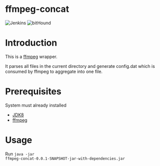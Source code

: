 # ffmpeg-concat
![Jenkins](https://img.shields.io/jenkins/s/https/jenkins.qa.ubuntu.com/view/Precise/view/All%20Precise/job/precise-desktop-amd64_default.svg)
![bitHound](https://img.shields.io/bithound/dependencies/github/rexxars/sse-channel.svg)

# Introduction

This is a [ffmpeg](https://www.ffmpeg.org/download.html) wrapper.

It parses all files in the current directory and generate config.dat which is consumed by ffmpeg to aggregate into one file.

# Prerequisites

System must already installed

* [JDK8](http://www.oracle.com/technetwork/java/javase/downloads/jdk8-downloads-2133151.html)
* [ffmpeg](https://www.ffmpeg.org/download.html)

# Usage
Run <code>java -jar ffmpeg-concat-0.0.1-SNAPSHOT-jar-with-dependencies.jar</code>
